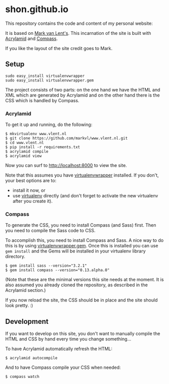 # shon.github.io

This repository contains the code and content of my personal website:

It is based on [Mark van Lent's](http://www.vlent.nl). 
This incarnation of the site is built with 
[Acrylamid](https://github.com/posativ/acrylamid/) and
[Compass](http://compass-style.org/).

If you like the layout of the site credit goes to Mark.

## Setup

    sudo easy_install virtualenvwrapper
    sudo easy_install virtualenvwrapper.gem

The project consists of two parts: on the one hand we have the HTML
and XML which are generated by Acrylamid and on the other hand there
is the CSS which is handled by Compass.

### Acrylamid

To get it up and running, do the following:

    $ mkvirtualenv www.vlent.nl
    $ git clone https://github.com/markvl/www.vlent.nl.git
    $ cd www.vlent.nl
    $ pip install -r requirements.txt
    $ acrylamid compile
    $ acrylamid view

Now you can surf to [http://localhost:8000](http://localhost:8000) to
view the site.

Note that this assumes you have
[virtualenvwrapper](http://pypi.python.org/pypi/virtualenvwrapper)
installed. If you don't, your best options are to:

 - install it now, or
 - use [virtualenv](http://pypi.python.org/pypi/virtualenv)
   directly (and don't forget to activate the new virtualenv after you
   create it).

### Compass

To generate the CSS, you need to install Compass (and Sass)
first. Then you need to compile the Sass code to CSS.

To accomplish this, you need to install Compass and Sass. A nice way
to do this is by using
[virtualenvwrapper.gem](http://pypi.python.org/pypi/virtualenvwrapper.gem). Once
this is installed you can use ``gem install`` and the Gems will be
installed in your virtualenv library directory.

    $ gem install sass --version="3.2.1"
    $ gem install compass --version="0.13.alpha.0"

(Note that these are the minimal versions this site needs at the
moment. It is also assumed you already cloned the repository, as
described in the Acrylamid section.)

If you now reload the site, the CSS should be in place and the site
should look pretty. :)


## Development

If you want to develop on this site, you don't want to manually
compile the HTML and CSS by hand every time you change something...

To have Acrylamid automatically refresh the HTML:

    $ acrylamid autocompile

And to have Compass compile your CSS when needed:

    $ compass watch
